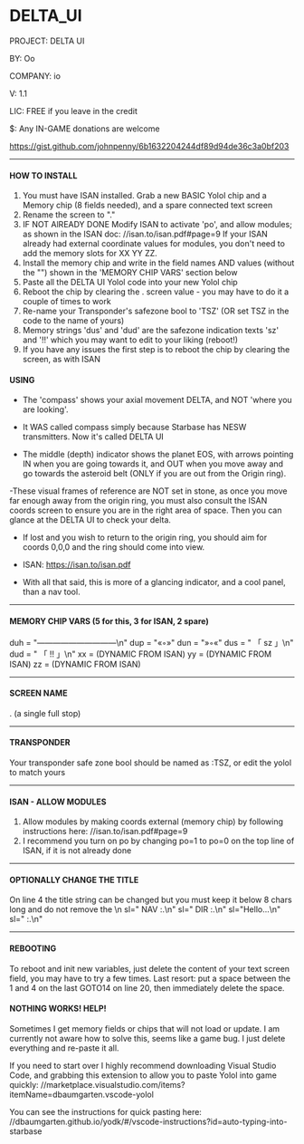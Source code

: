 # DELTA_UI

PROJECT: DELTA UI

BY: Oo

COMPANY: io

V: 1.1

LIC: FREE if you leave in the credit

$: Any IN-GAME donations are welcome

https://gist.github.com/johnpenny/6b1632204244df89d94de36c3a0bf203

---------------------------------------------------------------------------

#### HOW TO INSTALL

1) You must have ISAN installed. Grab a new BASIC Yolol chip and a Memory chip (8 fields needed), and a spare connected text screen
2) Rename the screen to "."
3) IF NOT AlREADY DONE Modify ISAN to activate 'po', and allow modules; as shown in the ISAN doc: //isan.to/isan.pdf#page=9
   If your ISAN already had external coordinate values for modules, you don't need to add the memory slots for XX YY ZZ.
4) Install the memory chip and write in the field names AND values (without the "") shown in the 'MEMORY CHIP VARS' section below
5) Paste all the DELTA UI Yolol code into your new Yolol chip
6) Reboot the chip by clearing the . screen value - you may have to do it a couple of times to work
7) Re-name your Transponder's safezone bool to 'TSZ' (OR set TSZ in the code to the name of yours)
8) Memory strings 'dus' and 'dud' are the safezone indication texts 'sz' and '!!' which you may want to edit to your liking (reboot!)
9) If you have any issues the first step is to reboot the chip by clearing the screen, as with ISAN

#### USING

- The 'compass' shows your axial movement DELTA, and NOT 'where you are looking'.

- It WAS called compass simply because Starbase has NESW transmitters. Now it's called DELTA UI

- The middle (depth) indicator shows the planet EOS, with arrows pointing IN when you are going towards it, and OUT when you move away
and go towards the asteroid belt (ONLY if you are out from the Origin ring).

-These visual frames of reference are NOT set in stone, as once you move far enough away from the origin ring, you must also consult
the ISAN coords screen to ensure you are in the right area of space. Then you can glance at the DELTA UI to check your delta.

- If lost and you wish to return to the origin ring, you should aim for coords 0,0,0 and the ring should come into view.

- ISAN: https://isan.to/isan.pdf

- With all that said, this is more of a glancing indicator, and a cool panel, than a nav tool.

---------------------------------------------------------------------------

#### MEMORY CHIP VARS (5 for this, 3 for ISAN, 2 spare)

duh = "——————————\n"
dup = "«◦»"
dun = "»◦«"
dus = "   「 sz 」\n"
dud = "   「 !! 」\n"
xx = (DYNAMIC FROM ISAN)
yy = (DYNAMIC FROM ISAN)
zz = (DYNAMIC FROM ISAN)

---------------------------------------------------------------------------

#### SCREEN NAME

. (a single full stop)

---------------------------------------------------------------------------

#### TRANSPONDER

Your transponder safe zone bool should be named as :TSZ, or edit the yolol to match yours

---------------------------------------------------------------------------

#### ISAN - ALLOW MODULES

1) Allow modules by making coords external (memory chip) by following instructions here: //isan.to/isan.pdf#page=9
2) I recommend you turn on po by changing po=1 to po=0 on the top line of ISAN, if it is not already done

---------------------------------------------------------------------------

#### OPTIONALLY CHANGE THE TITLE

On line 4 the title string can be changed but you must keep it below 8 chars long and do not remove the \n
sl=" NAV  :.\n"
sl=" DIR  :.\n"
sl="Hello...\n"
sl="      :.\n"

---------------------------------------------------------------------------

#### REBOOTING

To reboot and init new variables, just delete the content of your text screen field, you may have to try a few times.
Last resort: put a space between the 1 and 4 on the last GOTO14 on line 20, then immediately delete the space.

#### NOTHING WORKS! HELP!

Sometimes I get memory fields or chips that will not load or update.
I am currently not aware how to solve this, seems like a game bug.
I just delete everything and re-paste it all.

If you need to start over I highly recommend downloading Visual Studio Code, and grabbing this extension to allow you to paste Yolol 
into game quickly: //marketplace.visualstudio.com/items?itemName=dbaumgarten.vscode-yolol

You can see the instructions for quick pasting here: //dbaumgarten.github.io/yodk/#/vscode-instructions?id=auto-typing-into-starbase
